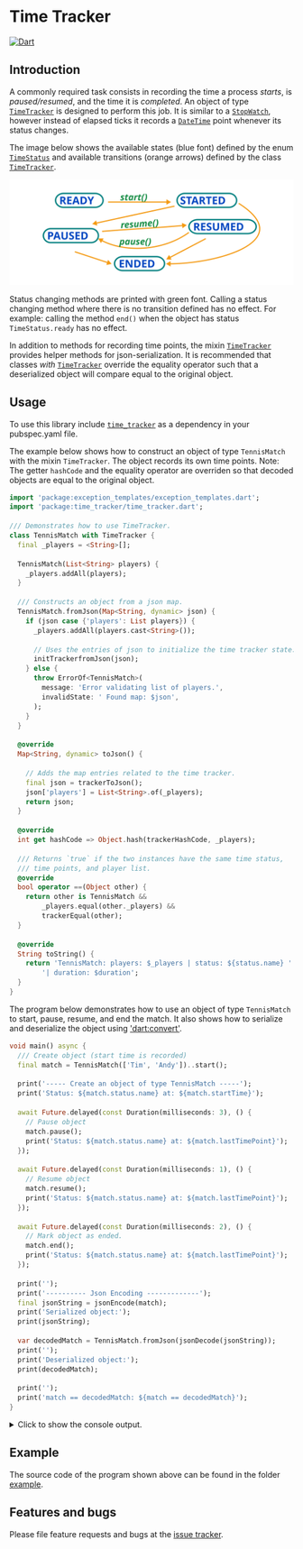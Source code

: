 
# Time Tracker
[![Dart](https://github.com/simphotonics/time_tracker/actions/workflows/dart.yml/badge.svg)](https://github.com/simphotonics/time_tracker/actions/workflows/dart.yml)

## Introduction

A commonly required task consists in recording the time a process *starts*, is *paused/resumed*,
and the time it
is *completed*. An object of type [`TimeTracker`][TimeTracker] is designed to perform this job.
It is similar to a [`StopWatch`][StopWatch],
however instead of elapsed ticks it records a [`DateTime`][DateTime] point
whenever its status changes.

The image below shows the available states (blue font) defined by
the enum [`TimeStatus`][TimeStatus] and available transitions (orange arrows)
defined by the class [`TimeTracker`][TimeTracker].

![TimeStatus](https://github.com/simphotonics/time_tracker/raw/main/images/time_status.svg?sanitize=true)

Status changing methods are printed with green font. Calling a status changing
method where there is no transition defined has no effect.
For example: calling the method `end()` when the object has status
`TimeStatus.ready` has no effect.

In addition to methods for recording time points,
the mixin [`TimeTracker`][TimeTracker] provides helper methods
for json-serialization. It is recommended that classes *with*
[`TimeTracker`][TimeTracker] override
the equality operator such that a deserialized object will compare equal
to the original object.

## Usage

To use this library include [`time_tracker`][time_tracker]
as a dependency in your pubspec.yaml file.

The example below shows how to construct an object of type `TennisMatch` with
the mixin `TimeTracker`. The object records its own time
points. Note: The getter `hashCode` and the equality operator are overriden
so that decoded objects are equal to the original object.

```Dart
import 'package:exception_templates/exception_templates.dart';
import 'package:time_tracker/time_tracker.dart';

/// Demonstrates how to use TimeTracker.
class TennisMatch with TimeTracker {
  final _players = <String>[];

  TennisMatch(List<String> players) {
    _players.addAll(players);
  }

  /// Constructs an object from a json map.
  TennisMatch.fromJson(Map<String, dynamic> json) {
    if (json case {'players': List players}) {
      _players.addAll(players.cast<String>());

      // Uses the entries of json to initialize the time tracker state.
      initTrackerfromJson(json);
    } else {
      throw ErrorOf<TennisMatch>(
        message: 'Error validating list of players.',
        invalidState: ' Found map: $json',
      );
    }
  }

  @override
  Map<String, dynamic> toJson() {

    // Adds the map entries related to the time tracker.
    final json = trackerToJson();
    json['players'] = List<String>.of(_players);
    return json;
  }

  @override
  int get hashCode => Object.hash(trackerHashCode, _players);

  /// Returns `true` if the two instances have the same time status,
  /// time points, and player list.
  @override
  bool operator ==(Object other) {
    return other is TennisMatch &&
        _players.equal(other._players) &&
        trackerEqual(other);
  }

  @override
  String toString() {
    return 'TennisMatch: players: $_players | status: ${status.name} '
        '| duration: $duration';
  }
}
```

The program below demonstrates how to use an object of type `TennisMatch` to
start, pause, resume, and end the match. It also shows how to serialize and
deserialize the object using ['dart:convert'][dart:convert].

```Dart
void main() async {
  /// Create object (start time is recorded)
  final match = TennisMatch(['Tim', 'Andy'])..start();

  print('----- Create an object of type TennisMatch -----');
  print('Status: ${match.status.name} at: ${match.startTime}');

  await Future.delayed(const Duration(milliseconds: 3), () {
    // Pause object
    match.pause();
    print('Status: ${match.status.name} at: ${match.lastTimePoint}');
  });

  await Future.delayed(const Duration(milliseconds: 1), () {
    // Resume object
    match.resume();
    print('Status: ${match.status.name} at: ${match.lastTimePoint}');
  });

  await Future.delayed(const Duration(milliseconds: 2), () {
    // Mark object as ended.
    match.end();
    print('Status: ${match.status.name} at: ${match.lastTimePoint}');
  });

  print('');
  print('---------- Json Encoding -------------');
  final jsonString = jsonEncode(match);
  print('Serialized object:');
  print(jsonString);

  var decodedMatch = TennisMatch.fromJson(jsonDecode(jsonString));
  print('');
  print('Deserialized object:');
  print(decodedMatch);

  print('');
  print('match == decodedMatch: ${match == decodedMatch}');
}
```

<details> <summary> Click to show the console output. </summary>

```Console
$ dart example/bin/time_tracker_example.dart
----- Create an object of type TennisMatch -----
Status: started at: 2024-05-23 18:30:06.167586
Status: paused at: 2024-05-23 18:30:06.176602
Status: resumed at: 2024-05-23 18:30:06.180479
Status: ended at: 2024-05-23 18:30:06.183586

---------- Json Encoding -------------
Serialized object:
{"_status":{"timeStatus":"ended"},
 "_timePoints":[
   1716485406167586,
   1716485406176602,
   1716485406180479,
   1716485406183586,
 ],
 "players":["Tim","Andy"],
}

Deserialized object:
TennisMatch: players: [Tim, Andy] | status: ended | duration: 0:00:00.012123

match == decodedMatch: true
```
</details>

## Example

The source code of the program shown above can be found in the folder [example].

## Features and bugs

Please file feature requests and bugs at the [issue tracker].

[issue tracker]: https://github.com/simphotonics/time_tracker/issues

[dart:convert]: https://api.dart.dev/stable/dart-convert/dart-convert-library.html

[DateTime]: https://api.dart.dev/stable/dart-core/DateTime-class.html

[example]: example

[time_tracker]: https://pub.dev/packages/time_tracker

[TimeStatus]: https://pub.dev/documentation/time_tracker/latest/time_tracker/TimeStatus.html

[TimeTracker]: https://pub.dev/documentation/time_tracker/latest/time_tracker/TimeTracker-class.html

[StopWatch]: https://api.dart.dev/stable/dart-core/Stopwatch-class.html